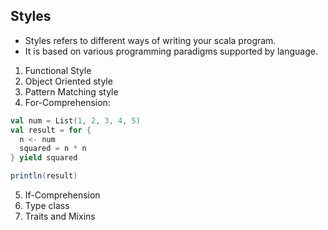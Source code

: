 ## Styles
- Styles refers to different ways of writing your scala program.
- It is based on various programming paradigms supported by language.

1. Functional Style
2. Object Oriented style
3. Pattern Matching style
4. For-Comprehension:
```Scala
val num = List(1, 2, 3, 4, 5)
val result = for {
  n <- num
  squared = n * n
} yield squared

println(result)
```
5. If-Comprehension
6. Type class
7. Traits and Mixins
